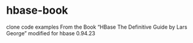 hbase-book
==========

clone code examples From the Book “HBase The Definitive Guide by Lars George” modified for hbase 0.94.23
